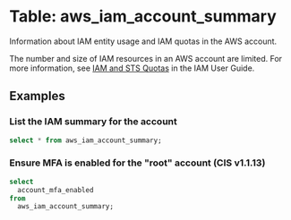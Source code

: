 # Table: aws_iam_account_summary

Information about IAM entity usage and IAM quotas in the AWS account.

The number and size of IAM resources in an AWS account are limited. For more information, see [IAM and STS Quotas](https://docs.aws.amazon.com/IAM/latest/UserGuide/reference_iam-quotas.html) in the IAM User Guide.

## Examples

### List the IAM summary for the account 
```sql
select * from aws_iam_account_summary;
```

### Ensure MFA is enabled for the "root" account (CIS v1.1.13)
```sql
select
  account_mfa_enabled
from
  aws_iam_account_summary;
```